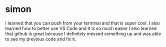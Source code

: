 # simon

I learned that you can push from your terminal and that is super cool. I also learned how to better use VS Code and it is so much easier
I also learned that github is great because I definitely messed something up and was able to see my previous code and fix it. 